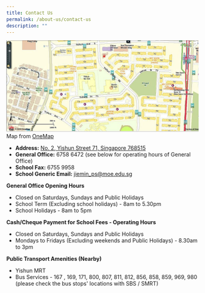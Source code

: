 ```yaml
---
title: Contact Us
permalink: /about-us/contact-us
description: ""
---
```

![](/images/Jiemin%20Primary%20School.jpeg)
Map from [OneMap](http://www.onemap.sg/)  
  

*   **Address:** [No. 2, Yishun Street 71, Singapore 768515](http://www.onemap.sg/?SearchVal=768515&LW:Y&wO5d:JaRqY_I,hfqcq_Y,JbfIc_Y,hfbhJ_J,a) 
*   **General Office:** 6758 6472 (see below for operating hours of General Office)
*   **School Fax:** 6755 9958
*   **School Generic Email:** [jiemin_ps@moe.edu.sg](mailto:jiemin_ps@moe.edu.sg)

  

**General Office Opening Hours**

* Closed on Saturdays, Sundays and Public Holidays
* School Term (Excluding school holidays) - 8am to 5.30pm
* School Holidays - 8am to 5pm

  

**Cash/Cheque Payment for School Fees - Operating Hours**

* Closed on Saturdays, Sundays and Public Holidays
* Mondays to Fridays (Excluding weekends and Public Holidays) - 8.30am to 3pm

  

**Public Transport Amenities (Nearby)**

*   Yishun MRT
*   Bus Services - 167 , 169, 171, 800, 807, 811, 812, 856, 858, 859, 969, 980 (please check the bus stops' locations with SBS / SMRT)